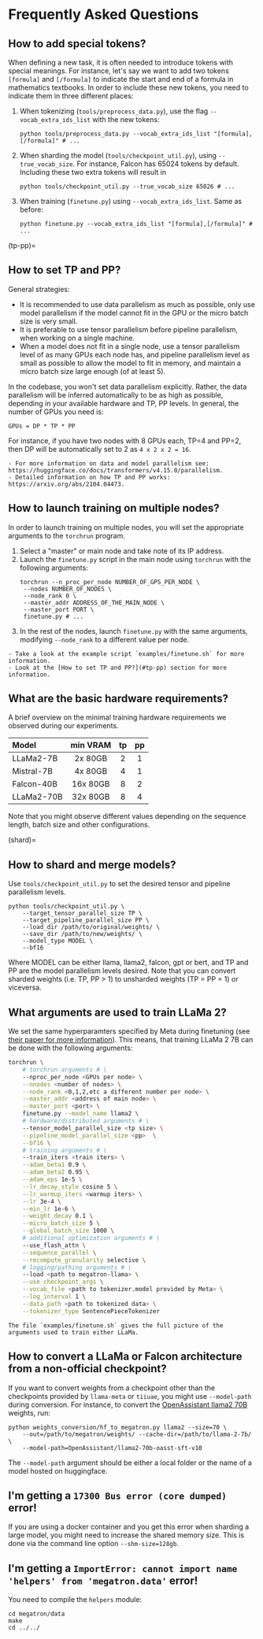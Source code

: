 # Frequently Asked Questions

## How to add special tokens?

When defining a new task, it is often needed to introduce tokens with special meanings.
For instance, let's say we want to add two tokens `[formula]` and `[/formula]` to indicate the start and end of a formula in mathematics textbooks.
In order to include these new tokens, you need to indicate them in three different places:

1. When tokenizing (`tools/preprocess_data.py`), use the flag `--vocab_extra_ids_list` with the new tokens:
    ```
    python tools/preprocess_data.py --vocab_extra_ids_list "[formula],[/formula]" # ...
    ```

1. When sharding the model (`tools/checkpoint_util.py`), using `--true_vocab_size`.
   For instance, Falcon has 65024 tokens by default.
   Including these two extra tokens will result in
   ```
   python tools/checkpoint_util.py --true_vocab_size 65026 # ...
   ```

1. When training (`finetune.py`) using `--vocab_extra_ids_list`.
   Same as before:
    ```
    python finetune.py --vocab_extra_ids_list "[formula],[/formula]" # ...
    ```

(tp-pp)=
## How to set TP and PP?

General strategies:
- It is recommended to use data parallelism as much as possible, only use model parallelism if the model cannot fit in the GPU or the micro batch size is very small.
- It is preferable to use tensor parallelism before pipeline parallelism, when working on a single machine.
- When a model does not fit in a single node, use a tensor parallelism level of as many GPUs each node has, and pipeline parallelism level as small as possible to allow the model to fit in memory, and maintain a micro batch size large enough (of at least 5).

In the codebase, you won't set data parallelism explicitly.
Rather, the data parallelism will be inferred automatically to be as high as possible, depending in your available hardware and TP, PP levels.
In general, the number of GPUs you need is:
```
GPUs = DP * TP * PP
```
For instance, if you have two nodes with 8 GPUs each, TP=4 and PP=2, then DP will be automatically set to 2 as `4 x 2 x 2 = 16`.

```{seealso}
- For more information on data and model parallelism see: https://huggingface.co/docs/transformers/v4.15.0/parallelism.
- Detailed information on how TP and PP works: https://arxiv.org/abs/2104.04473.
```

## How to launch training on multiple nodes?

In order to launch training on multiple nodes, you will set the appropriate arguments to the `torchrun` program.

1. Select a "master" or main node and take note of its IP address.
1. Launch the `finetune.py` script in the main node using `torchrun` with the following arguments:
   ```
   torchrun --n_proc_per_node NUMBER_OF_GPS_PER_NODE \
   	--nodes NUMBER_OF_NODES \
   	--node_rank 0 \
   	--master_addr ADDRESS_OF_THE_MAIN_NODE \
   	--master_port PORT \
   	finetune.py # ...
   ```
1. In the rest of the nodes, launch `finetune.py` with the same arguments, modifying `--node_rank` to a different value per node.

```{seealso}
- Take a look at the example script `examples/finetune.sh` for more information.
- Look at the [How to set TP and PP?](#tp-pp) section for more information.
```

## What are the basic hardware requirements?

A brief overview on the minimal training hardware requirements we observed during our experiments.

| Model      | min VRAM | tp  | pp  |
| :--------- | :------: | :-: | :-: |
| LLaMa2-7B  | 2x 80GB  | 2   | 1   |
| Mistral-7B | 4x 80GB  | 4   | 1   |
| Falcon-40B | 16x 80GB | 8   | 2   |
| LLaMa2-70B | 32x 80GB | 8   | 4   |

Note that you might observe different values depending on the sequence length, batch size and other configurations.

(shard)=
## How to shard and merge models?

Use `tools/checkpoint_util.py` to set the desired tensor and pipeline parallelism levels.

```
python tools/checkpoint_util.py \
	--target_tensor_parallel_size TP \
	--target_pipeline_parallel_size PP \
	--load_dir /path/to/original/weights/ \
	--save_dir /path/to/new/weights/ \
	--model_type MODEL \
	--bf16
```
Where MODEL can be either llama, llama2, falcon, gpt or bert, and TP and PP are the model parallelism levels desired.
Note that you can convert sharded weights (i.e. TP, PP > 1) to unsharded weights (TP = PP = 1) or viceversa.

## What arguments are used to train LLaMa 2?

We set the same hyperparamters specified by Meta during finetuning (see [their paper for more information](https://ai.meta.com/research/publications/llama-2-open-foundation-and-fine-tuned-chat-models/)).
This means, that training LLaMa 2 7B can be done with the following arguments:

```bash
torchrun \
	# torchrun arguments # \
	--nproc_per_node <GPUs per node> \
	--nnodes <number of nodes> \
	--node_rank <0,1,2,etc a different number per node> \
	--master_addr <address of main node> \
	--master_port <port> \
	finetune.py --model_name llama2 \
	# hardware/distributed arguments # \
	--tensor_model_parallel_size <tp size> \
	--pipeline_model_parallel_size <pp>  \
	--bf16 \
	# training arguments # \
	--train_iters <train iters> \
	--adam_beta1 0.9 \
	--adam_beta2 0.95 \
	--adam_eps 1e-5 \
	--lr_decay_style cosine 5 \
	--lr_warmup_iters <warmup iters> \
	--lr 3e-4 \
	--min_lr 1e-6 \
	--weight_decay 0.1 \
	--micro_batch_size 5 \
	--global_batch_size 1000 \
	# additional optimization arguments # \
	--use_flash_attn \
	--sequence_parallel \
	--recompute_granularity selective \
	# logging/pathing arguments # \
	--load <path to megatron-llama> \
	--use_checkpoint_args \
	--vocab_file <path to tokenizer.model provided by Meta> \
	--log_interval 1 \
	--data_path <path to tokenized data> \
	--tokenizer_type SentencePieceTokenizer
```

```{seealso}
The file `examples/finetune.sh` gives the full picture of the arguments used to train either LLaMa.
```

## How to convert a LLaMa or Falcon architecture from a non-official checkpoint?

If you want to convert weights from a checkpoint other than the checkpoints provided by `llama-meta` or `tiiuae`, you might use `--model-path` during conversion.
For instance, to convert the [OpenAssistant llama2 70B](https://huggingface.co/OpenAssistant/llama2-70b-oasst-sft-v10) weights, run:

```
python weights_conversion/hf_to_megatron.py llama2 --size=70 \
	--out=/path/to/megatron/weights/ --cache-dir=/path/to/llama-2-7b/ \
	--model-path=OpenAssistant/llama2-70b-oasst-sft-v10
```

The `--model-path` argument should be either a local folder or the name of a model hosted on huggingface.

## I'm getting a `17300 Bus error (core dumped)` error!

If you are using a docker container and you get this error when sharding a large model, you might need to increase the shared memory size.
This is done via the command line option `--shm-size=128gb`.

## I'm getting a `ImportError: cannot import name 'helpers' from 'megatron.data'` error!

You need to compile the `helpers` module:

```
cd megatron/data
make
cd ../../
```
